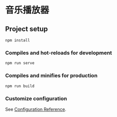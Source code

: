 # 音乐播放器

## Project setup

``` 
npm install
```

### Compiles and hot-reloads for development

``` 
npm run serve
```

### Compiles and minifies for production

``` 
npm run build
```

### Customize configuration

See [Configuration Reference](https://cli.vuejs.org/config/).
